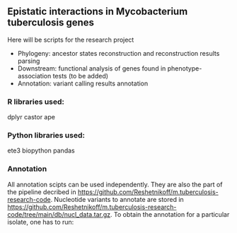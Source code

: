 ## Epistatic interactions in Mycobacterium tuberculosis genes 
Here will be scripts for the research project

- Phylogeny: ancestor states reconstruction and reconstruction results parsing
- Downstream: functional analysis of genes found in phenotype-association tests (to be added)
- Annotation: variant calling results annotation

### R libraries used:
dplyr
castor
ape

### Python libraries used:
ete3 
biopython 
pandas

### Annotation
All annotation scipts can be used independently. They are also the part of the pipeline decribed in https://github.com/Reshetnikoff/m.tuberculosis-research-code. Nucleotide variants to annotate are stored in https://github.com/Reshetnikoff/m.tuberculosis-research-code/tree/main/db/nucl_data.tar.gz. To obtain the annotation for a particular isolate, one has to run:

